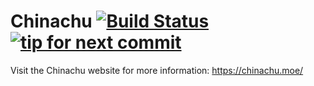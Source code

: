Chinachu [![Build Status](https://secure.travis-ci.org/Chinachu/Chinachu.svg)](http://travis-ci.org/Chinachu/Chinachu) [![tip for next commit](http://tip4commit.com/projects/689.svg)](http://tip4commit.com/projects/689)
========

Visit the Chinachu website for more information: <https://chinachu.moe/>
